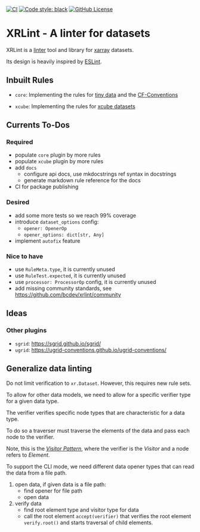 [![CI](https://github.com/bcdev/xrlint/actions/workflows/tests.yml/badge.svg)](https://github.com/bcdev/xrlint/actions/workflows/tests.yml)
[![Code style: black](https://img.shields.io/badge/code%20style-black-000000.svg)](https://github.com/psf/black)
[![GitHub License](https://img.shields.io/github/license/bcdev/xrlint)](https://github.com/bcdev/xrlint)

# XRLint - A linter for datasets


XRLint is a [linter](https://en.wikipedia.org/wiki/Lint_(software)) 
tool and library for [xarray]() datasets.

Its design is heavily inspired by [ESLint](https://eslint.org/).

## Inbuilt Rules

- `core`: Implementing the rules for
  [tiny data](https://tutorial.xarray.dev/intermediate/data_cleaning/05.1_intro.html)
  and the 
  [CF-Conventions](https://cfconventions.org/cf-conventions/cf-conventions.html)

- `xcube`: Implementing the rules for 
  [xcube datasets](https://xcube.readthedocs.io/en/latest/cubespec.html)

## Currents To-Dos

### Required

- populate `core` plugin by more rules
- populate `xcube` plugin by more rules
- add `docs`
  - configure api docs, use mkdocstrings ref syntax in docstrings
  - generate markdown rule reference for the docs
- CI for package publishing

### Desired
 
- add some more tests so we reach 99% coverage
- introduce `dataset_options` config:
    - `opener: OpenerOp`
    - `opener_options: dict[str, Any]`
- implement `autofix` feature

### Nice to have
 
- use `RuleMeta.type`, it is currently unused
- use `RuleTest.expected`, it is currently unused
- use `processor: ProcessorOp` config, it is currently unused
- add missing community standards, 
  see https://github.com/bcdev/xrlint/community 

## Ideas

### Other plugins

- `sgrid`: https://sgrid.github.io/sgrid/
- `ugrid`: https://ugrid-conventions.github.io/ugrid-conventions/

## Generalize data linting

Do not limit verification to `xr.Dataset`.
However, this requires new rule sets.

To allow for other data models, we need to allow 
for a specific verifier type for a given data type.

The verifier verifies specific node types
that are characteristic for a data type.

To do so a traverser must traverse the elements of the data
and pass each node to the verifier.

Note, this is the [_Visitor Pattern_](https://en.wikipedia.org/wiki/Visitor_pattern), 
where the verifier is the _Visitor_ and a node refers to _Element_.

To support the CLI mode, we need different data opener 
types that can read the data from a file path.

1. open data, if given data is a file path: 
   - find opener for file path
   - open data 
2. verify data
   - find root element type and visitor type for data 
   - call the root element `accept(verifier)` that verifies the 
     root element `verify.root()` and starts traversal of 
     child elements.

